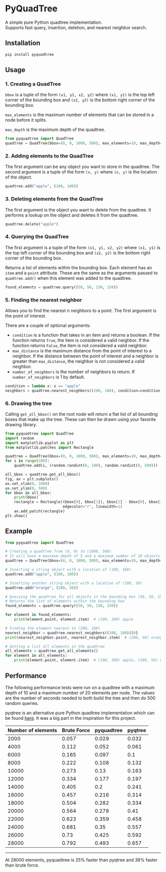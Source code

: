 # PyQuadTree  
A simple pure Python quadtree implementation.  
Supports fast query, insertion, deletion, and nearest neighbor search.


## Installation
```bash
pip install pyquadtree
```

## Usage

### 1. Creating a QuadTree

`bbox` is a tuple of the form `(x1, y1, x2, y2)` where `(x1, y1)` is the top left corner of the bounding box and
`(x2, y2)` is the bottom right corner of the bounding box.  

`max_elements` is the maximum number of elements that can be stored in a node before it splits.  

`max_depth` is the maximum depth of the quadtree.
```python
from pyquadtree import QuadTree
quadtree = QuadTree(bbox=(0, 0, 1000, 500), max_elements=10, max_depth=5)
```

### 2. Adding elements to the QuadTree

The first argument can be any object you want to store in the quadtree.
The second argument is a tuple of the form `(x, y)` where `(x, y)` is the location of the object.
```python
quadtree.add("apple", (100, 100))
```

### 3. Deleting elements from the QuadTree

The first argument is the object you want to delete from the quadtree.
It performs a lookup on the object and deletes it from the quadtree.
```python
quadtree.delete("apple")
```

### 4. Querying the QuadTree

The first argument is a tuple of the form `(x1, y1, x2, y2)` where `(x1, y1)` is the top left corner of the bounding box and
`(x2, y2)` is the bottom right corner of the bounding box.

Returns a list of elements within the bounding box.
Each element has an `item` and a `point` attribute.
These are the same as the arguments passed to `quadtree.add()`
when this element was added to the quadtree.
```python
found_elements = quadtree.query((50, 50, 150, 150))
```

### 5. Finding the nearest neighbor
Allows you to find the nearest n neighbors to a point.
The first argument is the point of interest.

There are a couple of optional arguments:
- `condition` is a function that takes in an item and returns a boolean.
  If the function returns `True`, the item is considered a valid neighbor.
  If the function returns `False`, the item is not considered a valid neighbor.
- `max_distance` is the maximum distance from the point of interest to a neighbor.
  If the distance between the point of interest and a neighbor is greater than `max_distance`,
  the neighbor is not considered a valid neighbor.
- `number_of_neighbors` is the number of neighbors to return.
  If `number_of_neighbors` is 1 by default.


```python
condition = lambda x: x == "apple"
neighbors = quadtree.nearest_neighbors((200, 100), condition=condition, max_distance=100, number_of_neighbors=3)
```

### 6. Drawing the tree
Calling  `get_all_bbox()` on the root node will return a flat list of all bounding boxes that make up the tree.
These can then be drawn using your favorite drawing library.
```python
from pyquadtree import QuadTree
import random
import matplotlib.pyplot as plt
from matplotlib.patches import Rectangle

quadtree = QuadTree(bbox=(0, 0, 1000, 500), max_elements=10, max_depth=5)
for i in range(100):
    quadtree.add(i, (random.randint(0, 100), random.randint(0, 500)))

all_bbox = quadtree.get_all_bbox()
fig, ax = plt.subplots()
ax.set_xlim(0, 1000)
ax.set_ylim(0, 500)
for bbox in all_bbox:
    print(bbox)
    rectangle = Rectangle((bbox[0], bbox[1]), bbox[2] - bbox[0], bbox[3] - bbox[1], fill=False,
                          edgecolor="r", linewidth=1)
    ax.add_patch(rectangle)
plt.show()
```

## Example
```python
from pyquadtree import QuadTree

# Creating a quadtree from (0, 0) to (1000, 500)
# It will have a maximum depth of 5 and a maximum number of 10 objects per node
quadtree = QuadTree(bbox=(0, 0, 1000, 500), max_elements=10, max_depth=5)

# Inserting a string object with a location of (100, 100)
quadtree.add("apple", (100, 100))

# Inserting another string object with a location of (200, 50)
quadtree.add("orange", (200, 50))

# Querying the quadtree for all objects in the bounding box (50, 50, 150, 150)
# Returns the list of elements within the bounding box
found_elements = quadtree.query((50, 50, 150, 150))

for element in found_elements:
    print(element.point, element.item)  # (100, 100) apple

# Finding the element nearest to (200, 100)
nearest_neighbor = quadtree.nearest_neighbors((200, 100))[0]
print(nearest_neighbor.point, nearest_neighbor.item)  # (200, 50) orange

# Getting a list all elements in the quadtree
all_elements = quadtree.get_all_elements()
for element in all_elements:
    print(element.point, element.item)  # (100, 100) apple, (200, 50) orange
```

## Performance
The following performance tests were run on a quadtree with a maximum depth of 10 and
a maximum number of 20 elements per node.
The values are the number of seconds needed to both build the tree and then do 500 random queries.

pyqtree is an alternative pure Python quadtree implementation which can be found
[here](https://pypi.org/project/Pyqtree/). It was a big part in the inspiration
for this project. 


| Number of elements | Brute Force | pyquadtree | pyqtree |
|--------------------|-------------|------------|---------|
| 2000               | 0.057       | 0.029      | 0.032   |
| 4000               | 0.112       | 0.052      | 0.061   |
| 6000               | 0.165       | 0.097      | 0.1     |
| 8000               | 0.222       | 0.108      | 0.132   |
| 10000              | 0.273       | 0.13       | 0.163   |
| 12000              | 0.334       | 0.177      | 0.197   |
| 14000              | 0.405       | 0.2        | 0.241   |
| 16000              | 0.457       | 0.216      | 0.314   |
| 18000              | 0.504       | 0.282      | 0.334   |
| 20000              | 0.564       | 0.278      | 0.41    |
| 22000              | 0.623       | 0.359      | 0.458   |
| 24000              | 0.681       | 0.35       | 0.557   |
| 26000              | 0.73        | 0.425      | 0.592   |
| 28000              | 0.792       | 0.493      | 0.657   |
----------------------------------------------------------------

At 28000 elements, pyquadtree is 25% faster than pyqtree and 38% faster than brute force.
